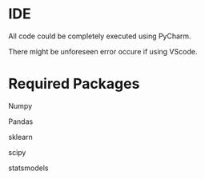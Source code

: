 # IDE
All code could be completely executed using PyCharm. 

There might be unforeseen error occure if using VScode.

# Required Packages
Numpy

Pandas

sklearn

scipy

statsmodels
